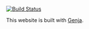 
[![Build Status](https://travis-ci.org/neglectos/neglectos.github.io.svg?branch=sources)](https://travis-ci.org/neglectos/neglectos.github.io)

This website is built with [Genja](https://github.com/AlexandreDecan/Genja). 